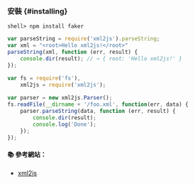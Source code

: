 ### 安裝 {#installing}

```console
shell> npm install faker
```

```js
var parseString = require('xml2js').parseString;
var xml = "<root>Hello xml2js!</root>"
parseString(xml, function (err, result) {
    console.dir(result); // → { root: 'Hello xml2js!' }
});

```

```js
var fs = require('fs'),
    xml2js = require('xml2js');
 
var parser = new xml2js.Parser();
fs.readFile(__dirname + '/foo.xml', function(err, data) {
    parser.parseString(data, function (err, result) {
        console.dir(result);
        console.log('Done');
    });
});
```

#### :books: 參考網站：
- [xml2js](https://www.npmjs.com/package/xml2js)
